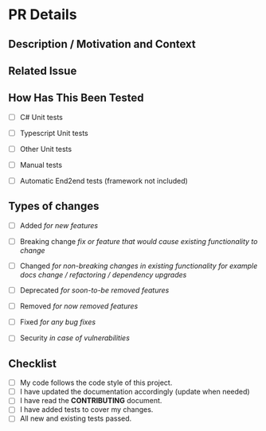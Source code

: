# PR Details 

<!--- Provide a general summary of your changes in the Title above -->

## Description / Motivation and Context

<!--- Why is this change required? What problem does it solve? -->

## Related Issue

<!--- This project only accepts pull requests related to open issues -->
<!--- If suggesting a new feature or change, please discuss it in an issue first -->
<!--- If fixing a bug, there should be an issue describing it with steps to reproduce -->
<!--- Please link to the issue here: -->

## How Has This Been Tested

<!--- Please describe in detail how you tested your changes. -->
<!--- Include details of your testing environment, and the tests you ran to -->
<!--- see how your change affects other areas of the code, etc. -->

- [ ] C# Unit tests 
- [ ] Typescript Unit tests 
- [ ] Other Unit tests
- [ ] Manual tests
- [ ] Automatic End2end tests (framework not included) 


## Types of changes

<!--- What types of changes does your code introduce? Put an `x` in all the boxes that apply: -->

- [ ] Added _for new features_
- [ ] Breaking change _fix or feature that would cause existing functionality to change_
- [ ] Changed _for non-breaking changes in existing functionality for example docs change / refactoring / dependency upgrades_
- [ ] Deprecated _for soon-to-be removed features_
- [ ] Removed _for now removed features_
- [ ] Fixed _for any bug fixes_
- [ ] Security _in case of vulnerabilities_


## Checklist

<!--- Go over all the following points, and put an `x` in all the boxes that apply. -->
<!--- If you're unsure about any of these, don't hesitate to ask. We're here to help! -->

- [ ] My code follows the code style of this project.
- [ ] I have updated the documentation accordingly (update when needed)
- [ ] I have read the **CONTRIBUTING** document.
- [ ] I have added tests to cover my changes.
- [ ] All new and existing tests passed.
